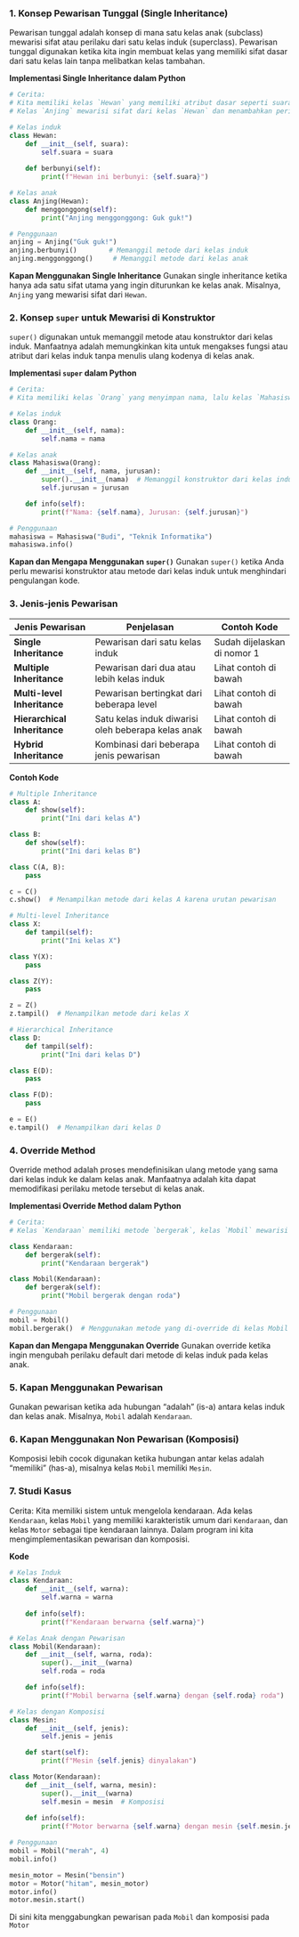 
### 1. Konsep Pewarisan Tunggal (Single Inheritance)
Pewarisan tunggal adalah konsep di mana satu kelas anak (subclass) mewarisi sifat atau perilaku dari satu kelas induk (superclass). Pewarisan tunggal digunakan ketika kita ingin membuat kelas yang memiliki sifat dasar dari satu kelas lain tanpa melibatkan kelas tambahan.

**Implementasi Single Inheritance dalam Python**
```python
# Cerita:
# Kita memiliki kelas `Hewan` yang memiliki atribut dasar seperti suara.
# Kelas `Anjing` mewarisi sifat dari kelas `Hewan` dan menambahkan perilaku khusus.

# Kelas induk
class Hewan:
    def __init__(self, suara):
        self.suara = suara
    
    def berbunyi(self):
        print(f"Hewan ini berbunyi: {self.suara}")

# Kelas anak
class Anjing(Hewan):
    def menggonggong(self):
        print("Anjing menggonggong: Guk guk!")

# Penggunaan
anjing = Anjing("Guk guk!")
anjing.berbunyi()        # Memanggil metode dari kelas induk
anjing.menggonggong()     # Memanggil metode dari kelas anak
```

**Kapan Menggunakan Single Inheritance**
Gunakan single inheritance ketika hanya ada satu sifat utama yang ingin diturunkan ke kelas anak. Misalnya, `Anjing` yang mewarisi sifat dari `Hewan`.

### 2. Konsep `super` untuk Mewarisi di Konstruktor
`super()` digunakan untuk memanggil metode atau konstruktor dari kelas induk. Manfaatnya adalah memungkinkan kita untuk mengakses fungsi atau atribut dari kelas induk tanpa menulis ulang kodenya di kelas anak.

**Implementasi `super` dalam Python**
```python
# Cerita:
# Kita memiliki kelas `Orang` yang menyimpan nama, lalu kelas `Mahasiswa` yang menyimpan nama dan jurusan.

# Kelas induk
class Orang:
    def __init__(self, nama):
        self.nama = nama

# Kelas anak
class Mahasiswa(Orang):
    def __init__(self, nama, jurusan):
        super().__init__(nama)  # Memanggil konstruktor dari kelas induk
        self.jurusan = jurusan

    def info(self):
        print(f"Nama: {self.nama}, Jurusan: {self.jurusan}")

# Penggunaan
mahasiswa = Mahasiswa("Budi", "Teknik Informatika")
mahasiswa.info()
```

**Kapan dan Mengapa Menggunakan `super()`**
Gunakan `super()` ketika Anda perlu mewarisi konstruktor atau metode dari kelas induk untuk menghindari pengulangan kode.

### 3. Jenis-jenis Pewarisan
| Jenis Pewarisan         | Penjelasan | Contoh Kode |
|-------------------------|------------|-------------|
| **Single Inheritance**  | Pewarisan dari satu kelas induk | Sudah dijelaskan di nomor 1 |
| **Multiple Inheritance**| Pewarisan dari dua atau lebih kelas induk | Lihat contoh di bawah |
| **Multi-level Inheritance** | Pewarisan bertingkat dari beberapa level | Lihat contoh di bawah |
| **Hierarchical Inheritance** | Satu kelas induk diwarisi oleh beberapa kelas anak | Lihat contoh di bawah |
| **Hybrid Inheritance** | Kombinasi dari beberapa jenis pewarisan | Lihat contoh di bawah |

**Contoh Kode**
```python
# Multiple Inheritance
class A:
    def show(self):
        print("Ini dari kelas A")

class B:
    def show(self):
        print("Ini dari kelas B")

class C(A, B):
    pass

c = C()
c.show()  # Menampilkan metode dari kelas A karena urutan pewarisan

# Multi-level Inheritance
class X:
    def tampil(self):
        print("Ini kelas X")

class Y(X):
    pass

class Z(Y):
    pass

z = Z()
z.tampil()  # Menampilkan metode dari kelas X

# Hierarchical Inheritance
class D:
    def tampil(self):
        print("Ini dari kelas D")

class E(D):
    pass

class F(D):
    pass

e = E()
e.tampil()  # Menampilkan dari kelas D
```

### 4. Override Method
Override method adalah proses mendefinisikan ulang metode yang sama dari kelas induk ke dalam kelas anak. Manfaatnya adalah kita dapat memodifikasi perilaku metode tersebut di kelas anak.

**Implementasi Override Method dalam Python**
```python
# Cerita:
# Kelas `Kendaraan` memiliki metode `bergerak`, kelas `Mobil` mewarisi kelas `Kendaraan` dan mengganti perilaku `bergerak`.

class Kendaraan:
    def bergerak(self):
        print("Kendaraan bergerak")

class Mobil(Kendaraan):
    def bergerak(self):
        print("Mobil bergerak dengan roda")

# Penggunaan
mobil = Mobil()
mobil.bergerak()  # Menggunakan metode yang di-override di kelas Mobil
```

**Kapan dan Mengapa Menggunakan Override**
Gunakan override ketika ingin mengubah perilaku default dari metode di kelas induk pada kelas anak.

### 5. Kapan Menggunakan Pewarisan
Gunakan pewarisan ketika ada hubungan “adalah” (is-a) antara kelas induk dan kelas anak. Misalnya, `Mobil` adalah `Kendaraan`.

### 6. Kapan Menggunakan Non Pewarisan (Komposisi)
Komposisi lebih cocok digunakan ketika hubungan antar kelas adalah “memiliki” (has-a), misalnya kelas `Mobil` memiliki `Mesin`.

### 7. Studi Kasus
Cerita:
Kita memiliki sistem untuk mengelola kendaraan. Ada kelas `Kendaraan`, kelas `Mobil` yang memiliki karakteristik umum dari `Kendaraan`, dan kelas `Motor` sebagai tipe kendaraan lainnya. Dalam program ini kita mengimplementasikan pewarisan dan komposisi.

**Kode**
```python
# Kelas Induk
class Kendaraan:
    def __init__(self, warna):
        self.warna = warna
    
    def info(self):
        print(f"Kendaraan berwarna {self.warna}")

# Kelas Anak dengan Pewarisan
class Mobil(Kendaraan):
    def __init__(self, warna, roda):
        super().__init__(warna)
        self.roda = roda

    def info(self):
        print(f"Mobil berwarna {self.warna} dengan {self.roda} roda")

# Kelas dengan Komposisi
class Mesin:
    def __init__(self, jenis):
        self.jenis = jenis

    def start(self):
        print(f"Mesin {self.jenis} dinyalakan")

class Motor(Kendaraan):
    def __init__(self, warna, mesin):
        super().__init__(warna)
        self.mesin = mesin  # Komposisi
    
    def info(self):
        print(f"Motor berwarna {self.warna} dengan mesin {self.mesin.jenis}")

# Penggunaan
mobil = Mobil("merah", 4)
mobil.info()

mesin_motor = Mesin("bensin")
motor = Motor("hitam", mesin_motor)
motor.info()
motor.mesin.start()
``` 

Di sini kita menggabungkan pewarisan pada `Mobil` dan komposisi pada `Motor`